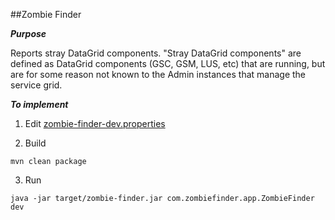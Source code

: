 ##Zombie Finder

***Purpose*** 

Reports stray DataGrid components. "Stray DataGrid components" are defined as DataGrid components (GSC, GSM, LUS, etc) that are running, but are for some reason not known to the Admin instances that manage the service grid.

***To implement*** 

1. Edit [zombie-finder-dev.properties](./src/main/resources/zombie-finder-dev.properties)

2. Build

```
mvn clean package
```

3. Run

```
java -jar target/zombie-finder.jar com.zombiefinder.app.ZombieFinder dev
```
